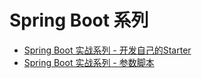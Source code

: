 # Spring Boot 系列
- [Spring Boot 实战系列 - 开发自己的Starter](https://github.com/lushwe/myblog/blob/master/spring-boot/SpringBoot%E7%B3%BB%E5%88%97-%E5%BC%80%E5%8F%91%E4%BD%A0%E8%87%AA%E5%B7%B1%E7%9A%84Starter.md)
- [Spring Boot 实战系列 - 参数脚本](https://github.com/lushwe/myblog/blob/master/spring-boot/Spring%20Boot%20%E5%AE%9E%E6%88%98%E7%B3%BB%E5%88%97%20-%20%E5%8F%82%E6%95%B0%E6%A0%A1%E9%AA%8C.md)
